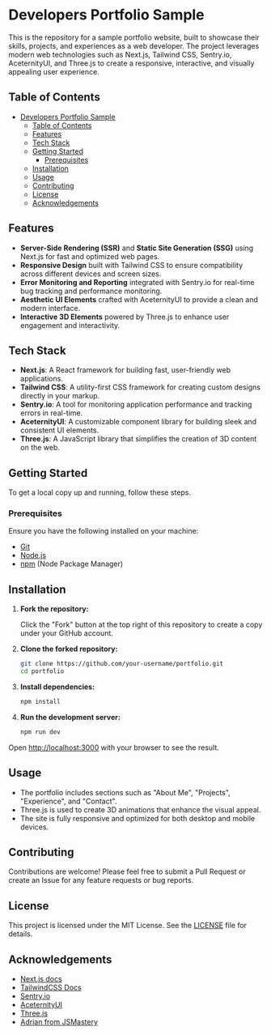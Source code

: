 
# Developers Portfolio Sample

This is the repository for a sample portfolio website, built to showcase their skills, projects, and experiences as a web developer. The project leverages modern web technologies such as Next.js, Tailwind CSS, Sentry.io, AceternityUI, and Three.js to create a responsive, interactive, and visually appealing user experience.

## Table of Contents

- [Developers Portfolio Sample](#developers-portfolio-sample)
  - [Table of Contents](#table-of-contents)
  - [Features](#features)
  - [Tech Stack](#tech-stack)
  - [Getting Started](#getting-started)
    - [Prerequisites](#prerequisites)
  - [Installation](#installation)
  - [Usage](#usage)
  - [Contributing](#contributing)
  - [License](#license)
  - [Acknowledgements](#acknowledgements)

## Features

- **Server-Side Rendering (SSR)** and **Static Site Generation (SSG)** using Next.js for fast and optimized web pages.
- **Responsive Design** built with Tailwind CSS to ensure compatibility across different devices and screen sizes.
- **Error Monitoring and Reporting** integrated with Sentry.io for real-time bug tracking and performance monitoring.
- **Aesthetic UI Elements** crafted with AceternityUI to provide a clean and modern interface.
- **Interactive 3D Elements** powered by Three.js to enhance user engagement and interactivity.

## Tech Stack

- **Next.js**: A React framework for building fast, user-friendly web applications.
- **Tailwind CSS**: A utility-first CSS framework for creating custom designs directly in your markup.
- **Sentry.io**: A tool for monitoring application performance and tracking errors in real-time.
- **AceternityUI**: A customizable component library for building sleek and consistent UI elements.
- **Three.js**: A JavaScript library that simplifies the creation of 3D content on the web.

## Getting Started

To get a local copy up and running, follow these steps.

### Prerequisites

Ensure you have the following installed on your machine:

- [Git](https://git-scm.com/)
- [Node.js](https://nodejs.org/en)
- [npm](https://www.npmjs.com/) (Node Package Manager)

## Installation

1. **Fork the repository:**

    Click the "Fork" button at the top right of this repository to create a copy under your GitHub account.

2. **Clone the forked repository:**

    ```bash
    git clone https://github.com/your-username/portfolio.git
    cd portfolio
    ```

3. **Install dependencies:**

    ```bash
    npm install
    ```

4. **Run the development server:**

    ```bash
    npm run dev
    ```

Open [http://localhost:3000](http://localhost:3000) with your browser to see the result.

## Usage

- The portfolio includes sections such as "About Me", "Projects", "Experience", and "Contact".
- Three.js is used to create 3D animations that enhance the visual appeal.
- The site is fully responsive and optimized for both desktop and mobile devices.

## Contributing

Contributions are welcome! Please feel free to submit a Pull Request or create an Issue for any feature requests or bug reports.

## License

This project is licensed under the MIT License. See the [LICENSE](https://github.com/Vino-Siva/dev-portfolio-nextjs/blob/main/LICENSE) file for details.

## Acknowledgements

- [Next.js docs](https://nextjs.org/docs)
- [TailwindCSS Docs](https://tailwindcss.com/docs/)
- [Sentry.io](https://sentry.io/)
- [AceternityUI](https://ui.aceternity.com/)
- [Three.js](https://threejs.org/)
- [Adrian from JSMastery](https://github.com/adrianhajdin/portfolio)
